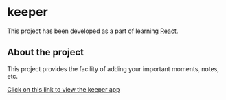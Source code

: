 # keeper
This project has been developed as a part of learning [React](https://reactjs.org/).
## About the project
This project provides the facility of adding your important moments, notes, etc.

[Click on this link to view the keeper app](https://keeper-on-demand.netlify.app/)
